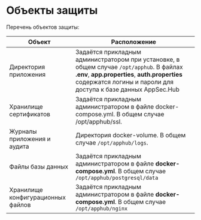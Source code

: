 # Объекты защиты

Перечень объектов защиты:

Объект|Расположение
-|-
Директория приложения|Задаётся прикладным администратором при установке, в общем случае `/opt/apphub`. В файлах **.env**, **app.properties**, **auth.properties** содержатся логины и пароли для доступа к базе данных AppSec.Hub
Хранилище сертификатов|Задаётся прикладным администратором в файле docker-compose.yml. В общем случае /opt/apphub/ssl.
Журналы приложения и аудита|Директория docker-volume. В общем случае `/opt/apphub/logs`.
Файлы базы данных|Задаётся прикладным администратором в файле **docker-compose.yml**. В общем случае `/opt/apphub/postgresql/data`
Хранилище конфигурационных файлов|Задаётся прикладным администратором в файле **docker-compose.yml**. В общем случае `/opt/apphub/nginx`